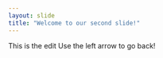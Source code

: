 ```yaml
---
layout: slide
title: "Welcome to our second slide!"
---
```

This is the edit
Use the left arrow to go back!

